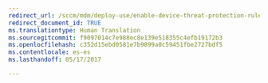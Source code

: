 ```yaml
---
redirect_url: /sccm/mdm/deploy-use/enable-device-threat-protection-rule-compliance-policy
redirect_document_id: TRUE
ms.translationtype: Human Translation
ms.sourcegitcommit: f9097014c7e988ec8e139e518355c4efb19172b3
ms.openlocfilehash: c352d15ebd0581e7b9899a0c59451fbe2727bdf5
ms.contentlocale: es-es
ms.lasthandoff: 05/17/2017

---
```


